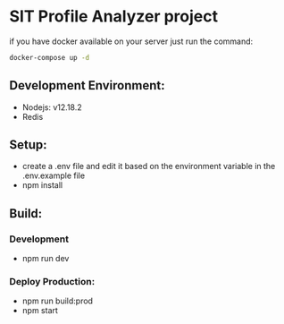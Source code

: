 # SIT Profile Analyzer project

if you have docker available on your server just run the command:

 ```bash
docker-compose up -d
```

## Development Environment:

- Nodejs: v12.18.2  
- Redis

## Setup:

+ create a .env file and edit it based on the environment variable in the .env.example file
+ npm install


## Build:

### Development
+ npm run dev

### Deploy Production:

+ npm run build:prod
+ npm start
